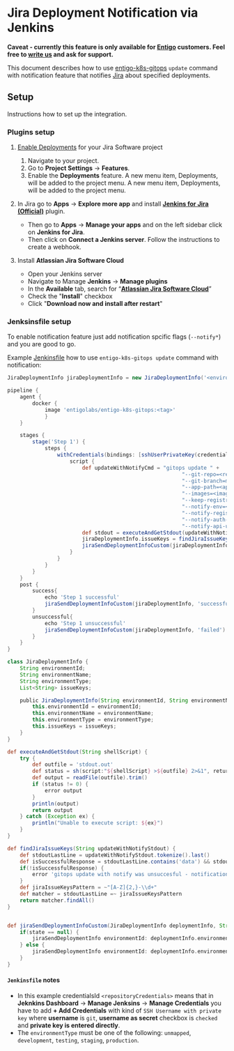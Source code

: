 # Jira Deployment Notification via Jenkins

**Caveat - currently this feature is only available for [Entigo](https://www.entigo.com/) customers. Feel free to [write us](mailto:info@entigo.com)  and ask for support.**

This document describes how to use [entigo-k8s-gitops](../readme.md) ```update``` command with notification feature that notifies [Jira](https://www.atlassian.com/software/jira) about specified deployments.

## Setup

Instructions how to set up the integration.

### Plugins setup

1. [Enable Deployments](https://support.atlassian.com/jira-software-cloud/docs/enable-deployments/) for your Jira Software project
   1. Navigate to your project. 
   2. Go to **Project Settings** -> **Features**. 
   3. Enable the **Deployments** feature. A new menu item, Deployments, will be added to the project menu.
A new menu item, Deployments, will be added to the project menu.
2. In Jira go to **Apps** → **Explore more app** and install **[Jenkins for Jira (Official)](https://marketplace.atlassian.com/apps/1227791/jenkins-for-jira-official?hosting=cloud&tab=overview)** plugin.  
    * Then go to **Apps** → **Manage your apps** and on the left sidebar click on **Jenkins for Jira**. 
    * Then click on **Connect a Jenkins server**. Follow the instructions to create a webhook.

3. Install **Atlassian Jira Software Cloud** 
    * Open your Jenkins server
    * Navigate to Manage **Jenkins** -> **Manage plugins**
    * In the **Available** tab, search for “[**Atlassian Jira Software Cloud**](https://plugins.jenkins.io/atlassian-jira-software-cloud/)”
    * Check the "**Install**" checkbox
    * Click "**Download now and install after restart**"

### Jenksinsfile setup

To enable notification feature just add notification spcific flags (```--notify*```) and you are good to go. 

Example [Jenkinsfile](https://www.jenkins.io/doc/book/pipeline/jenkinsfile/) how to use ```entigo-k8s-gitops update``` command with notification:

```groovy
JiraDeploymentInfo jiraDeploymentInfo = new JiraDeploymentInfo('<environmentId>', '<environmentName>', 'environmentType', [])

pipeline {
    agent {
        docker { 
            image 'entigolabs/entigo-k8s-gitops:<tag>' 
            }
    }

    stages {
        stage('Step 1') {
            steps {
                withCredentials(bindings: [sshUserPrivateKey(credentialsId: '<repositoryCredentials>', keyFileVariable: 'SSH_KEY_FOR_GIT')]) {
                    script {
                        def updateWithNotifyCmd = "gitops update " +
                                                        "--git-repo=<repoAddress> " +
                                                        "--git-branch=master --git-key-file=\"$SSH_KEY_FOR_GIT\" " +
                                                        "--app-path=<appPath> " +
                                                        "--images=<imagesToModify> " +
                                                        "--keep-registry=<boolen> " +
                                                        "--notify-env=<notifyEnvName> " +
                                                        "--notify-registry-uri=<registryUri> " +
                                                        "--notify-auth-token=<tokenKey=tokenValue> " +
                                                        "--notify-api-url=<baseUrl>/api/cicd/v1/atlassian/jira/deployments/info"
                        def stdout = executeAndGetStdout(updateWithNotifyCmd) 
                        jiraDeploymentInfo.issueKeys = findJiraIssueKeys(stdout)
                        jiraSendDeploymentInfoCustom(jiraDeploymentInfo) 
                    }
                }
            }
        }
    }
    post {
        success{
            echo 'Step 1 successful'
            jiraSendDeploymentInfoCustom(jiraDeploymentInfo, 'successful')
        } 
        unsuccessful{
            echo 'Step 1 unsuccessful'
            jiraSendDeploymentInfoCustom(jiraDeploymentInfo, 'failed')
        } 
    }
}

class JiraDeploymentInfo {
    String environmentId;
    String environmentName;
    String environmentType;
    List<String> issueKeys;

    public JiraDeploymentInfo(String environmentId, String environmentName, String environmentType, List<String> issueKeys) {
        this.environmentId = environmentId;
        this.environmentName = environmentName;
        this.environmentType = environmentType;
        this.issueKeys = issueKeys;
    }
}

def executeAndGetStdout(String shellScript) {
    try {
        def outfile = 'stdout.out'
        def status = sh(script:"${shellScript} >${outfile} 2>&1", returnStatus:true)
        def output = readFile(outfile).trim()
        if (status != 0) {
            error output
        }
        println(output)
        return output
    } catch (Exception ex) {
        println("Unable to execute script: ${ex}")
    }
}

def findJiraIssueKeys(String updateWithNotifyStdout) {
    def stdoutLastLine = updateWithNotifyStdout.tokenize().last()
    def isSuccessfulResponse = stdoutLastLine.contains('data') && stdoutLastLine.contains('deployedJiraIssueKeys')
    if(!isSuccessfulResponse) {
        error 'gitops update with notify was unsuccesful - notification insertion failed; inspect gitops update command stdout '
    }
    def jiraIssueKeysPattern = ~"[A-Z]{2,}-\\d+"
    def matcher = stdoutLastLine =~ jiraIssueKeysPattern
    return matcher.findAll()
}


def jiraSendDeploymentInfoCustom(JiraDeploymentInfo deploymentInfo, String state = null) {
    if(state == null) {
        jiraSendDeploymentInfo environmentId: deploymentInfo.environmentId, environmentName: deploymentInfo.environmentName, environmentType: deploymentInfo.environmentType, issueKeys: deploymentInfo.issueKeys
    } else {
        jiraSendDeploymentInfo environmentId: deploymentInfo.environmentId, environmentName: deploymentInfo.environmentName, environmentType: deploymentInfo.environmentType, issueKeys: deploymentInfo.issueKeys, state: state
    }
}
```
#### ```Jenkinsfile``` notes
* In this example credentialsId ```<repositoryCredentials>``` means that in **Jeknkins Dashboard** -> **Manage Jenksins** -> **Manage Credentials** you have to add **+ Add Credentials** with kind of ```SSH Username with private key``` where **username** is ```git```, **username as secret** checkbox is ```checked``` and **private key is entered directly**.
* The ```environmentType``` must be one of the following: ```unmapped```, ```development```, ```testing```, ```staging```, ```production```.